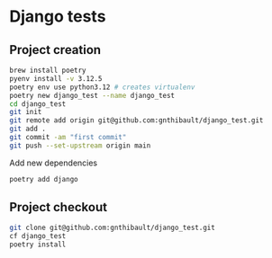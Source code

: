 # Django tests

## Project creation
```bash
brew install poetry
pyenv install -v 3.12.5
poetry env use python3.12 # creates virtualenv
poetry new django_test --name django_test
cd django_test
git init
git remote add origin git@github.com:gnthibault/django_test.git
git add .
git commit -am "first commit"
git push --set-upstream origin main
```

Add new dependencies
```bash
poetry add django
```

## Project checkout


```bash
git clone git@github.com:gnthibault/django_test.git
cf django_test
poetry install
```
